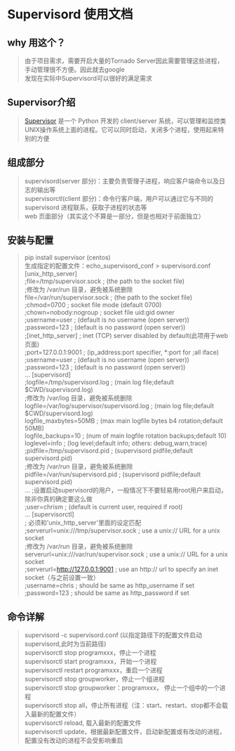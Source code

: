 Supervisord 使用文档
====
why 用这个？
---
>由于项目需求，需要开启大量的Tornado Server因此需要管理这些进程，手动管理很不方便。因此就去google<br>
发现在实际中Supervisord可以很好的满足需求<br>

Supervisor介绍
---
>[Supervisor](http://supervisord.org/ "悬停显示") 是一个 Python 开发的 client/server 系统，可以管理和监控类 UNIX操作系统上面的进程。它可以同时启动，关闭多个进程，使用起来特别的方便

组成部分
---
> supervisord(server 部分)：主要负责管理子进程，响应客户端命令以及日志的输出等<br>
> supervisorctl(client 部分)：命令行客户端，用户可以通过它与不同的 supervisord 进程联系，获取子进程的状态等<br>
> web 页面部分（其实这个不算是一部分，但是也相对于前面独立）<br>

安装与配置
---
>pip install supervisor (centos)<br>
>生成指定的配置文件：echo_supervisord_conf > supervisord.conf<br>
[unix_http_server]<br>
;file=/tmp/supervisor.sock   ; (the path to the socket file)<br>
;修改为 /var/run 目录，避免被系统删除<br>
file=/var/run/supervisor.sock   ; (the path to the socket file)<br>
;chmod=0700                 ; socket file mode (default 0700)<br>
;chown=nobody:nogroup       ; socket file uid:gid owner<br>
;username=user              ; (default is no username (open server))<br>
;password=123               ; (default is no password (open server))<br>
;[inet_http_server]         ; inet (TCP) server disabled by default(此项用于web 页面)<br>
;port=127.0.0.1:9001        ; (ip_address:port specifier, *:port for ;all iface)<br>
;username=user              ; (default is no username (open server))<br>
;password=123               ; (default is no password (open server))<br>
...
[supervisord]<br>
;logfile=/tmp/supervisord.log ; (main log file;default $CWD/supervisord.log)<br>
;修改为 /var/log 目录，避免被系统删除<br>
logfile=/var/log/supervisor/supervisord.log ; (main log file;default $CWD/supervisord.log)<br>
logfile_maxbytes=50MB        ; (max main logfile bytes b4 rotation;default 50MB)<br>
logfile_backups=10           ; (num of main logfile rotation backups;default 10)<br>
loglevel=info                ; (log level;default info; others: debug,warn,trace)<br>
;pidfile=/tmp/supervisord.pid ; (supervisord pidfile;default supervisord.pid)<br>
;修改为 /var/run 目录，避免被系统删除<br>
pidfile=/var/run/supervisord.pid ; (supervisord pidfile;default supervisord.pid)<br>
...
;设置启动supervisord的用户，一般情况下不要轻易用root用户来启动，除非你真的确定要这么做<br>
;user=chrism                 ; (default is current user, required if root)<br>
...
[supervisorctl]<br>
; 必须和'unix_http_server'里面的设定匹配<br>
;serverurl=unix:///tmp/supervisor.sock ; use a unix:// URL  for a unix socket<br>
;修改为 /var/run 目录，避免被系统删除<br>
serverurl=unix:///var/run/supervisor.sock ; use a unix:// URL  for a unix socket<br>
;serverurl=http://127.0.0.1:9001 ; use an http:// url to specify an inet socket（与之前设置一致）<br>
;username=chris              ; should be same as http_username if set<br>
;password=123                ; should be same as http_password if set<br>

命令详解
---
>supervisord  -c supervisord.conf (以指定路径下的配置文件启动supervisord,此时为当前路径)<br>
supervisorctl stop programxxx，停止一个进程<br>
supervisorctl start programxxx，开始一个进程<br>
supervisorctl restart programxxx，重启一个进程<br>
supervisorctl stop groupworker，停止一个组进程<br>
supervisorctl stop groupworker：programxxx， 停止一个组中的一个进程<br>
supervisorctl stop all，停止所有进程（注：start、restart、stop都不会载入最新的配置文件）<br>
supervisorctl reload, 载入最新的配置文件<br>
supervisorctl update，根据最新配置文件，启动新配置或有改动的进程，配置没有改动的进程不会受影响重启<br>





